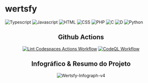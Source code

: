 # wertsfy

![Typescript](https://img.shields.io/badge/typescript-black.svg?style=for-the-badge&logo=typescript&logoColor=steelblue)
![Javascript](https://img.shields.io/badge/javascript-black.svg?style=for-the-badge&logo=javascript&logoColor=yellow)
![HTML](https://img.shields.io/badge/html-black.svg?style=for-the-badge&logo=html5&logoColor=redbrick)
![CSS](https://img.shields.io/badge/css-black.svg?style=for-the-badge&logo=css3&logoColor=darkblue)
![PHP](https://img.shields.io/badge/php-black.svg?style=for-the-badge&logo=php&logoColor=blue)
![C](https://img.shields.io/badge/c_/_c++_lang-black.svg?style=for-the-badge&logo=c&logoColor=lightblue)
![D](https://img.shields.io/badge/d_lang-optional_use-0c0c0c.svg?style=for-the-badge&logo=d&logoColor=darkred&labelColor=black)
![Python](https://img.shields.io/badge/python-white.svg?style=for-the-badge&logo=python&logoColor=darkskyblue)

<div align="center">

## Github Actions
[![Lint Codespaces Actions Workflow](https://github.com/Humba01/wertsfy/actions/workflows/main.yml/badge.svg?branch=v0.0.1)](https://github.com/Humba01/wertsfy/actions/workflows/main.yml)
[![CodeQL Workflow](https://github.com/Humba01/wertsfy/actions/workflows/codeql.yml/badge.svg?branch=v0.0.1)](https://github.com/Humba01/wertsfy/actions/workflows/codeql.yml)

<div>

<div align="center"> 

## Infográfico & Resumo do Projeto

![Wertsfy-Infograph-v4](https://user-images.githubusercontent.com/59739253/202082533-c1d9bb01-407f-4e25-ad71-0f39b83e72bb.png)

</div>


